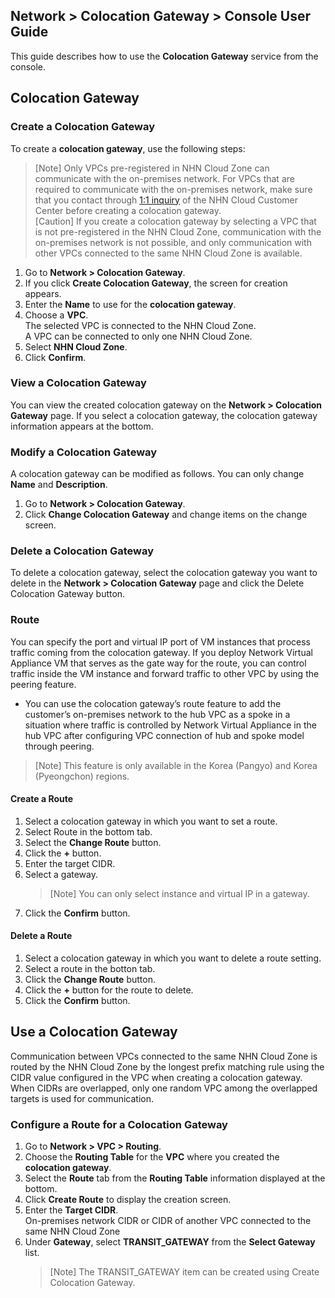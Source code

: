 ## Network > Colocation Gateway > Console User Guide

This guide describes how to use the **Colocation Gateway** service from the console.

## Colocation Gateway

### Create a Colocation Gateway

To create a **colocation gateway**, use the following steps:

> [Note] Only VPCs pre-registered in NHN Cloud Zone can communicate with the on-premises network. For VPCs that are required to communicate with the on-premises network, make sure that you contact through [1:1 inquiry](https://www.toast.com/kr/support/inquiry) of the NHN Cloud Customer Center before creating a colocation gateway.<br>
> [Caution] If you create a colocation gateway by selecting a VPC that is not pre-registered in the NHN Cloud Zone, communication with the on-premises network is not possible, and only communication with other VPCs connected to the same NHN Cloud Zone is available.

1. Go to **Network > Colocation Gateway**.
2. If you click **Create Colocation Gateway**, the screen for creation appears.
3. Enter the **Name** to use for the **colocation gateway**.
4. Choose a **VPC**.<br>
   The selected VPC is connected to the NHN Cloud Zone.<br>
   A VPC can be connected to only one NHN Cloud Zone.
5. Select **NHN Cloud Zone**.
6. Click **Confirm**.

### View a Colocation Gateway

You can view the created colocation gateway on the **Network > Colocation Gateway** page. If you select a colocation gateway, the colocation gateway information appears at the bottom.

### Modify a Colocation Gateway

A colocation gateway can be modified as follows. You can only change **Name** and **Description**.

1. Go to **Network > Colocation Gateway**.
2. Click **Change Colocation Gateway** and change items on the change screen.

### Delete a Colocation Gateway

To delete a colocation gateway, select the colocation gateway you want to delete in the **Network > Colocation Gateway** page and click the Delete Colocation Gateway button.

### Route

You can specify the port and virtual IP port of VM instances that process traffic coming from the colocation gateway. If you deploy Network Virtual Appliance VM that serves as the gate way for the route, you can control traffic inside the VM instance and forward traffic to other VPC by using the peering feature.<br>
* You can use the colocation gateway’s route feature to add the customer’s on-premises network to the hub VPC as a spoke in a situation where traffic is controlled by Network Virtual Appliance in the hub VPC after configuring VPC connection of hub and spoke model through peering. 

> [Note] This feature is only available in the Korea (Pangyo) and Korea (Pyeongchon) regions.

#### Create a Route

1. Select a colocation gateway in which you want to set a route.
2. Select Route in the bottom tab.
3. Select the **Change Route** button.
4. Click the **+** button.
5. Enter the target CIDR.
6. Select a gateway.
   > [Note] You can only select instance and virtual IP in a gateway.<br>
7. Click the **Confirm** button.

#### Delete a Route

1. Select a colocation gateway in which you want to delete a route setting.
2. Select a route in the botton tab.
3. Click the **Change Route** button.
4. Click the **+** button for the route to delete.
5. Click the **Confirm** button.

## Use a Colocation Gateway

Communication between VPCs connected to the same NHN Cloud Zone is routed by the NHN Cloud Zone by the longest prefix matching rule using the CIDR value configured in the VPC when creating a colocation gateway. When CIDRs are overlapped, only one random VPC among the overlapped targets is used for communication.

### Configure a Route for a Colocation Gateway

1. Go to **Network > VPC > Routing**.
2. Choose the **Routing Table** for the **VPC** where you created the **colocation gateway**.
3. Select the **Route** tab from the **Routing Table** information displayed at the bottom.
4. Click **Create Route** to display the creation screen.
5. Enter the **Target CIDR**.<br>
   On-premises network CIDR or CIDR of another VPC connected to the same NHN Cloud Zone
6. Under **Gateway**, select **TRANSIT_GATEWAY** from the **Select Gateway** list.<br>
   > [Note] The TRANSIT_GATEWAY item can be created using Create Colocation Gateway.
